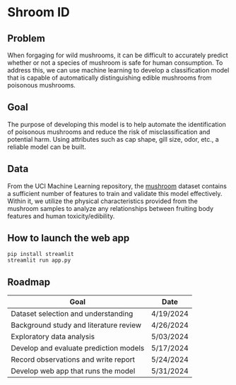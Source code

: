 # Shroom ID

## Problem
When forgaging for wild mushrooms, it can be difficult to accurately predict whether or not a species of mushroom is safe for human consumption. To address this, we can use machine learning to develop a classification model that is capable of automatically distinguishing edible mushrooms from poisonous mushrooms.

## Goal
The purpose of developing this model is to help automate the identification of poisonous mushrooms and reduce the risk of misclassification and potential harm. Using attributes such as cap shape, gill size, odor, etc., a reliable model can be built.

## Data
From the UCI Machine Learning repository, the [mushroom](https://archive.ics.uci.edu/dataset/73/mushroom) dataset contains a sufficient number of features to train and validate this model effectively. Within it, we utilize the physical characteristics provided from the mushroom samples to analyze any relationships between fruiting body features and human toxicity/edibility.

## How to launch the web app
```
pip install streamlit
streamlit run app.py
```

## Roadmap
| Goal                                   | Date
|                                       -|-
| Dataset selection and understanding    | 4/19/2024
| Background study and literature review | 4/26/2024
| Exploratory data analysis              | 5/03/2024
| Develop and evaluate prediction models | 5/17/2024
| Record observations and write report   | 5/24/2024
| Develop web app that runs the model    | 5/31/2024
